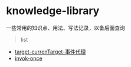# knowledge-library
一些常用的知识点、用法、写法记录，以备后面查询

> list 
- [target-currenTarget-事件代理](https://github.com/shishuaichao/knowledge-library/commit/d2d1057a61bd72c9aa3919622d3effaf20255385)
- [invok-once](https://github.com/shishuaichao/knowledge-library/commit/15d5f9188aca1d22cbaf3667e3c9736cb356a538)
